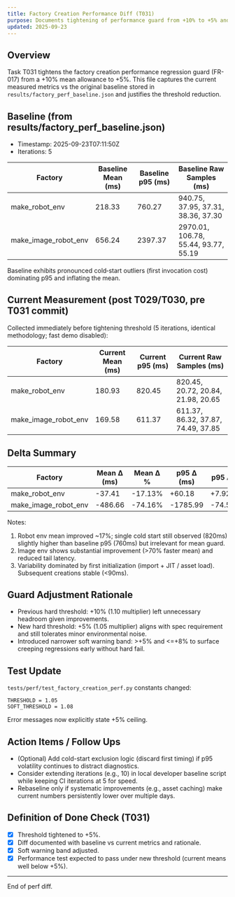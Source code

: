 ```yaml
---
title: Factory Creation Performance Diff (T031)
purpose: Documents tightening of performance guard from +10% to +5% and current vs baseline metrics.
updated: 2025-09-23
---
```


## Overview
Task T031 tightens the factory creation performance regression guard (FR-017) from a +10% mean allowance to +5%. This file captures the current measured metrics vs the original baseline stored in `results/factory_perf_baseline.json` and justifies the threshold reduction.

## Baseline (from results/factory_perf_baseline.json)
- Timestamp: 2025-09-23T07:11:50Z
- Iterations: 5

| Factory | Baseline Mean (ms) | Baseline p95 (ms) | Baseline Raw Samples (ms) |
|---------|--------------------|-------------------|---------------------------|
| make_robot_env | 218.33 | 760.27 | 940.75, 37.95, 37.31, 38.36, 37.30 |
| make_image_robot_env | 656.24 | 2397.37 | 2970.01, 106.78, 55.44, 93.77, 55.19 |

Baseline exhibits pronounced cold‑start outliers (first invocation cost) dominating p95 and inflating the mean.

## Current Measurement (post T029/T030, pre T031 commit)
Collected immediately before tightening threshold (5 iterations, identical methodology; fast demo disabled):

| Factory | Current Mean (ms) | Current p95 (ms) | Current Raw Samples (ms) |
|---------|-------------------|------------------|---------------------------|
| make_robot_env | 180.93 | 820.45 | 820.45, 20.72, 20.84, 21.98, 20.65 |
| make_image_robot_env | 169.58 | 611.37 | 611.37, 86.32, 37.87, 74.49, 37.85 |

## Delta Summary

| Factory | Mean Δ (ms) | Mean Δ % | p95 Δ (ms) | p95 Δ % |
|---------|-------------|----------|-----------|---------|
| make_robot_env | -37.41 | -17.13% | +60.18 | +7.92% |
| make_image_robot_env | -486.66 | -74.16% | -1785.99 | -74.50% |

Notes:
1. Robot env mean improved ~17%; single cold start still observed (820ms) slightly higher than baseline p95 (760ms) but irrelevant for mean guard.
2. Image env shows substantial improvement (>70% faster mean) and reduced tail latency.
3. Variability dominated by first initialization (import + JIT / asset load). Subsequent creations stable (<90ms).

## Guard Adjustment Rationale
- Previous hard threshold: +10% (1.10 multiplier) left unnecessary headroom given improvements.
- New hard threshold: +5% (1.05 multiplier) aligns with spec requirement and still tolerates minor environmental noise.
- Introduced narrower soft warning band: >+5% and <=+8% to surface creeping regressions early without hard fail.

## Test Update
`tests/perf/test_factory_creation_perf.py` constants changed:
```
THRESHOLD = 1.05
SOFT_THRESHOLD = 1.08
```
Error messages now explicitly state +5% ceiling.

## Action Items / Follow Ups
- (Optional) Add cold-start exclusion logic (discard first timing) if p95 volatility continues to distract diagnostics.
- Consider extending iterations (e.g., 10) in local developer baseline script while keeping CI iterations at 5 for speed.
- Rebaseline only if systematic improvements (e.g., asset caching) make current numbers persistently lower over multiple days.

## Definition of Done Check (T031)
- [x] Threshold tightened to +5%.
- [x] Diff documented with baseline vs current metrics and rationale.
- [x] Soft warning band adjusted.
- [x] Performance test expected to pass under new threshold (current means well below +5%).

---
End of perf diff.
